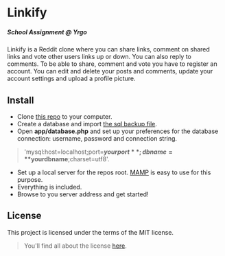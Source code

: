 # Linkify
##### School Assignment @ Yrgo
Linkify is a Reddit clone where you can share links, comment on shared links and vote other users links up or down. You can also reply to comments. To be able to share, comment and vote you have to register an account. You can edit and delete your posts and comments, update your account settings and upload a profile picture.

## Install
- Clone [this repo](https://git@github.com:marieeriksson/linkify.git) to your computer.
- Create a database and import [the sql backup file](https://github.com/marieeriksson/linkify/tree/master/backups).
- Open **app/database.php** and set up your preferences for the database connection: username, password and connection string.
>'mysql:host=localhost;port=**$yourport**;dbname=**$yourdbname**;charset=utf8'.

- Set up a local server for the repos root. [MAMP](https://www.mamp.info/en/) is easy to use for this purpose.  
- Everything is included.
- Browse to you server address and get started!

## License
This project is licensed under the terms of the MIT license.
>You'll find all about the license [here](https://github.com/marieeriksson/linkify/blob/master/LICENSE).
